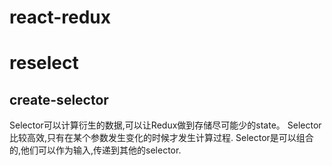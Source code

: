 # react-redux
# reselect
## create-selector
Selector可以计算衍生的数据,可以让Redux做到存储尽可能少的state。
Selector比较高效,只有在某个参数发生变化的时候才发生计算过程.
Selector是可以组合的,他们可以作为输入,传递到其他的selector.
